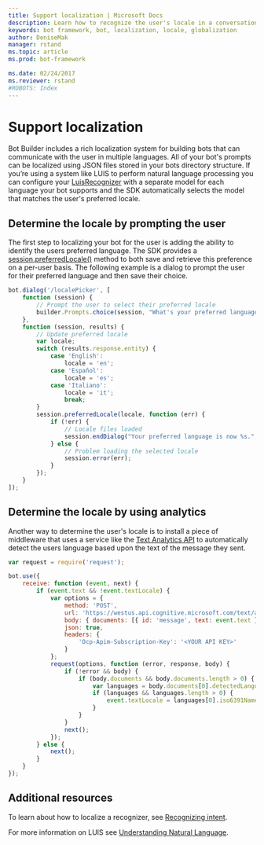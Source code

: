 ```yaml
---
title: Support localization | Microsoft Docs
description: Learn how to recognize the user's locale in a conversational application (bot).
keywords: bot framework, bot, localization, locale, globalization
author: DeniseMak
manager: rstand
ms.topic: article
ms.prod: bot-framework

ms.date: 02/24/2017
ms.reviewer: rstand
#ROBOTS: Index
---
```


# Support localization


Bot Builder includes a rich localization system for building bots that can communicate with the user in multiple languages. All of your bot's prompts can be localized using JSON files stored in your bots directory structure. If you’re using a system like LUIS to perform natural language processing you can configure your [LuisRecognizer](https://docs.botframework.com/en-us/node/builder/chat-reference/classes/_botbuilder_d_.luisrecognizer) with a separate model for each language your bot supports and the SDK automatically selects the model that matches the user's preferred locale.

## Determine the locale by prompting the user
The first step to localizing your bot for the user is adding the ability to identify the users preferred language. The SDK provides a [session.preferredLocale()](https://docs.botframework.com/en-us/node/builder/chat-reference/classes/_botbuilder_d_.session#preferredlocale) method to both save and retrieve this preference on a per-user basis. The following example is a dialog to prompt the user for their preferred language and then save their choice.

``` javascript
bot.dialog('/localePicker', [
    function (session) {
        // Prompt the user to select their preferred locale
        builder.Prompts.choice(session, "What's your preferred language?", 'English|Español|Italiano');
    },
    function (session, results) {
        // Update preferred locale
        var locale;
        switch (results.response.entity) {
            case 'English':
                locale = 'en';
            case 'Español':
                locale = 'es';
            case 'Italiano':
                locale = 'it';
                break;
        }
        session.preferredLocale(locale, function (err) {
            if (!err) {
                // Locale files loaded
                session.endDialog("Your preferred language is now %s.", results.response.entity);
            } else {
                // Problem loading the selected locale
                session.error(err);
            }
        });
    }
]);
```

## Determine the locale by using analytics
Another way to determine the user's locale is to install a piece of middleware that uses a service like the [Text Analytics API](https://www.microsoft.com/cognitive-services/en-us/text-analytics-api) to automatically 
detect the users language based upon the text of the message they sent.

``` javascript
var request = require('request');

bot.use({
    receive: function (event, next) {
        if (event.text && !event.textLocale) {
            var options = {
                method: 'POST',
                url: 'https://westus.api.cognitive.microsoft.com/text/analytics/v2.0/languages?numberOfLanguagesToDetect=1',
                body: { documents: [{ id: 'message', text: event.text }]},
                json: true,
                headers: {
                    'Ocp-Apim-Subscription-Key': '<YOUR API KEY>'
                }
            };
            request(options, function (error, response, body) {
                if (!error && body) {
                    if (body.documents && body.documents.length > 0) {
                        var languages = body.documents[0].detectedLanguages;
                        if (languages && languages.length > 0) {
                            event.textLocale = languages[0].iso6391Name;
                        }
                    }
                }
                next();
            });
        } else {
            next();
        }
    }
});
```


## Additional resources

To learn about how to localize a recognizer, see [Recognizing intent](~/nodejs/recognize-intent.md).

For more information on LUIS see [Understanding Natural Language][LUISConcepts]. 

[LUIS]: https://www.luis.ai/
[IMessage]: http://docs.botframework.com/en-us/node/builder/chat-reference/interfaces/_botbuilder_d_.imessage
[IntentRecognizerSetOptions]: https://docs.botframework.com/en-us/node/builder/chat-reference/interfaces/_botbuilder_d_.iintentrecognizersetoptions.html
[LuisRecognizer]: https://docs.botframework.com/en-us/node/builder/chat-reference/classes/_botbuilder_d_.luisrecognizer
[LUISSample]: https://github.com/Microsoft/BotBuilder/blob/master/Node/examples/basics-naturalLanguage/app.js
[LUISConcepts]: https://docs.botframework.com/en-us/node/builder/guides/understanding-natural-language/
[DisambiguationSample]: https://github.com/Microsoft/BotBuilder/tree/master/Node/examples/feature-onDisambiguateRoute

